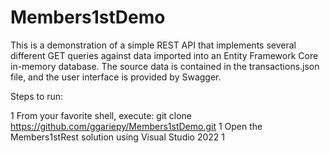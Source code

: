 # Members1stDemo

This is a demonstration of a simple REST API that implements several different GET queries against data imported into an 
Entity Framework Core in-memory database.  The source data is contained in the transactions.json file, and the user interface
is provided by Swagger.

Steps to run:

 1 From your favorite shell, execute:
    git clone https://github.com/ggariepy/Members1stDemo.git
 1 Open the Members1stRest solution using Visual Studio 2022
 1 
